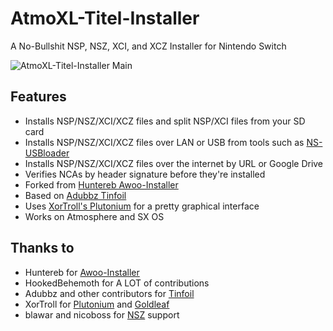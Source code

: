 # AtmoXL-Titel-Installer
A No-Bullshit NSP, NSZ, XCI, and XCZ Installer for Nintendo Switch

![AtmoXL-Titel-Installer Main](https://raw.githubusercontent.com/dezem/AtmoXL-Titel-Installer/master/AtmoXL-Titel-Installer-Main.jpg)

## Features
- Installs NSP/NSZ/XCI/XCZ files and split NSP/XCI files from your SD card
- Installs NSP/NSZ/XCI/XCZ files over LAN or USB from tools such as [NS-USBloader](https://github.com/developersu/ns-usbloader)
- Installs NSP/NSZ/XCI/XCZ files over the internet by URL or Google Drive
- Verifies NCAs by header signature before they're installed
- Forked from [Huntereb Awoo-Installer](https://github.com/Huntereb/Awoo-Installer)
- Based on [Adubbz Tinfoil](https://github.com/Adubbz/Tinfoil)
- Uses [XorTroll's Plutonium](https://github.com/XorTroll/Plutonium) for a pretty graphical interface
- Works on Atmosphere and SX OS

## Thanks to
- Huntereb for [Awoo-Installer](https://github.com/Huntereb/Awoo-Installer)
- HookedBehemoth for A LOT of contributions
- Adubbz and other contributors for [Tinfoil](https://github.com/Adubbz/Tinfoil)
- XorTroll for [Plutonium](https://github.com/XorTroll/Plutonium) and [Goldleaf](https://github.com/XorTroll/Goldleaf)
- blawar and nicoboss for [NSZ](https://github.com/nicoboss/nsz) support
